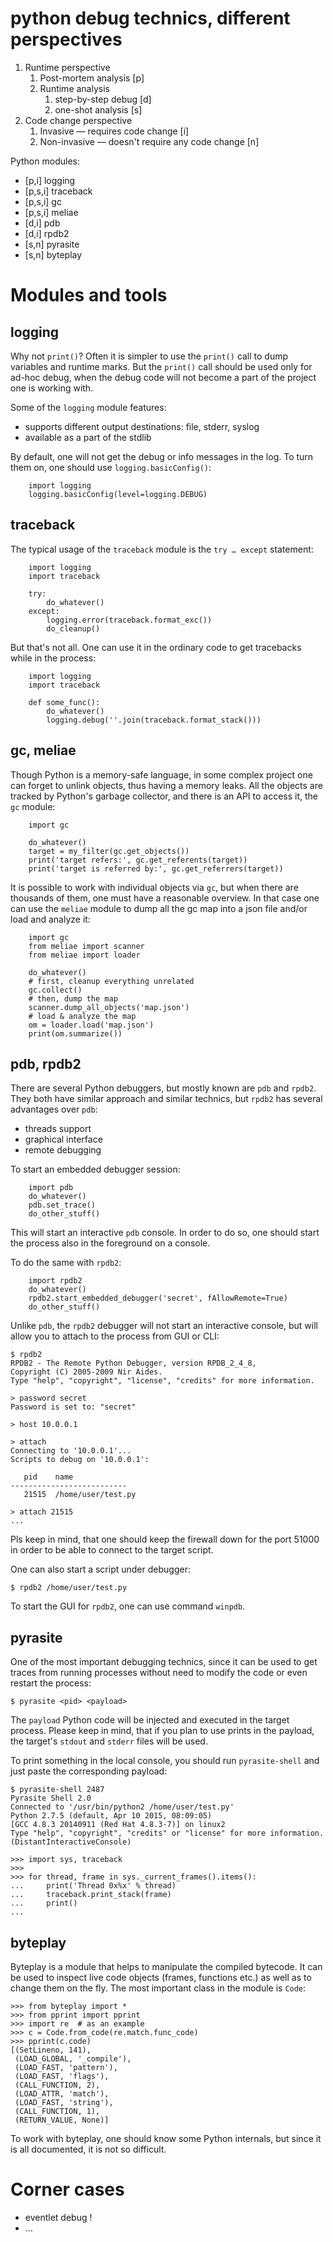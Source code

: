 python debug technics, different perspectives
=============================================

1. Runtime perspective
    1. Post-mortem analysis [p]
    2. Runtime analysis
        1. step-by-step debug [d]
        2. one-shot analysis [s]
2. Code change perspective
    1. Invasive — requires code change [i]
    2. Non-invasive — doesn't require any code change [n]

Python modules:

* [p,i] logging
* [p,s,i] traceback
* [p,s,i] gc
* [p,s,i] meliae
* [d,i] pdb
* [d,i] rpdb2
* [s,n] pyrasite
* [s,n] byteplay

Modules and tools
=================

logging
-------

Why not `print()`? Often it is simpler to use the `print()` call
to dump variables and runtime marks. But the `print()` call should
be used only for ad-hoc debug, when the debug code will not become
a part of the project one is working with.

Some of the `logging` module features:

* supports different output destinations: file, stderr, syslog
* available as a part of the stdlib

By default, one will not get the debug or info messages in the log.
To turn them on, one should use `logging.basicConfig()`:
```
    import logging
    logging.basicConfig(level=logging.DEBUG)
```

traceback
---------

The typical usage of the `traceback` module is the `try … except`
statement:
```
    import logging
    import traceback

    try:
        do_whatever()
    except:
        logging.error(traceback.format_exc())
        do_cleanup()
```

But that's not all. One can use it in the ordinary code to get
tracebacks while in the process:
```
    import logging
    import traceback

    def some_func():
        do_whatever()
        logging.debug(''.join(traceback.format_stack()))
```

gc, meliae
----------

Though Python is a memory-safe language, in some complex project
one can forget to unlink objects, thus having a memory leaks. All
the objects are tracked by Python's garbage collector, and there
is an API to access it, the `gc` module:
```
    import gc

    do_whatever()
    target = my_filter(gc.get_objects())
    print('target refers:', gc.get_referents(target))
    print('target is referred by:', gc.get_referrers(target))
```

It is possible to work with individual objects via `gc`, but when
there are thousands of them, one must have a reasonable overview.
In that case one can use the `meliae` module to dump all the
gc map into a json file and/or load and analyze it:
```
    import gc
    from meliae import scanner
    from meliae import loader

    do_whatever()
    # first, cleanup everything unrelated
    gc.collect()
    # then, dump the map
    scanner.dump_all_objects('map.json')
    # load & analyze the map
    om = loader.load('map.json')
    print(om.summarize())
```

pdb, rpdb2
----------

There are several Python debuggers, but mostly known are `pdb` and
`rpdb2`. They both have similar approach and similar technics, but
`rpdb2` has several advantages over `pdb`:

* threads support
* graphical interface
* remote debugging

To start an embedded debugger session:
```
    import pdb
    do_whatever()
    pdb.set_trace()
    do_other_stuff()
```

This will start an interactive `pdb` console. In order to do so, one
should start the process also in the foreground on a console.

To do the same with `rpdb2`:
```
    import rpdb2
    do_whatever()
    rpdb2.start_embedded_debugger('secret', fAllowRemote=True)
    do_other_stuff()
```

Unlike `pdb`, the `rpdb2` debugger will not start an interactive
console, but will allow you to attach to the process from GUI or CLI:
```
$ rpdb2
RPDB2 - The Remote Python Debugger, version RPDB_2_4_8,
Copyright (C) 2005-2009 Nir Aides.
Type "help", "copyright", "license", "credits" for more information.

> password secret
Password is set to: "secret"

> host 10.0.0.1

> attach
Connecting to '10.0.0.1'...
Scripts to debug on '10.0.0.1':

   pid    name
--------------------------
   21515  /home/user/test.py

> attach 21515
...
```

Pls keep in mind, that one should keep the firewall down for the port
51000 in order to be able to connect to the target script.

One can also start a script under debugger:
```
$ rpdb2 /home/user/test.py
```

To start the GUI for `rpdb2`, one can use command `winpdb`.

pyrasite
--------

One of the most important debugging technics, since it can be used to
get traces from running processes without need to modify the code or
even restart the process:
```
$ pyrasite <pid> <payload>
```

The `payload` Python code will be injected and executed in the target
process. Please keep in mind, that if you plan to use prints in the
payload, the target's `stdout` and `stderr` files will be used.

To print something in the local console, you should run `pyrasite-shell`
and just paste the corresponding payload:
```
$ pyrasite-shell 2487
Pyrasite Shell 2.0
Connected to '/usr/bin/python2 /home/user/test.py'
Python 2.7.5 (default, Apr 10 2015, 08:09:05)
[GCC 4.8.3 20140911 (Red Hat 4.8.3-7)] on linux2
Type "help", "copyright", "credits" or "license" for more information.
(DistantInteractiveConsole)

>>> import sys, traceback
>>>
>>> for thread, frame in sys._current_frames().items():
...     print('Thread 0x%x' % thread)
...     traceback.print_stack(frame)
...     print()
...

```

byteplay
--------

Byteplay is a module that helps to manipulate the compiled bytecode.
It can be used to inspect live code objects (frames, functions etc.)
as well as to change them on the fly. The most important class in the
module is `Code`:
```
>>> from byteplay import *
>>> from pprint import pprint
>>> import re  # as an example
>>> c = Code.from_code(re.match.func_code)
>>> pprint(c.code)
[(SetLineno, 141),
 (LOAD_GLOBAL, '_compile'),
 (LOAD_FAST, 'pattern'),
 (LOAD_FAST, 'flags'),
 (CALL_FUNCTION, 2),
 (LOAD_ATTR, 'match'),
 (LOAD_FAST, 'string'),
 (CALL_FUNCTION, 1),
 (RETURN_VALUE, None)]
```

To work with byteplay, one should know some Python internals, but since
it is all documented, it is not so difficult.

Corner cases
============

* eventlet debug !
* ...
